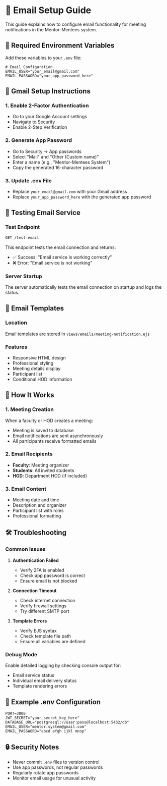 # 📧 Email Setup Guide

This guide explains how to configure email functionality for meeting notifications in the Mentor-Mentees system.

## 🔧 Required Environment Variables

Add these variables to your `.env` file:

```env
# Email Configuration
EMAIL_USER="your_email@gmail.com"
EMAIL_PASSWORD="your_app_password_here"
```

## 📧 Gmail Setup Instructions

### 1. Enable 2-Factor Authentication
- Go to your Google Account settings
- Navigate to Security
- Enable 2-Step Verification

### 2. Generate App Password
- Go to Security → App passwords
- Select "Mail" and "Other (Custom name)"
- Enter a name (e.g., "Mentor-Mentees System")
- Copy the generated 16-character password

### 3. Update .env File
- Replace `your_email@gmail.com` with your Gmail address
- Replace `your_app_password_here` with the generated app password

## 🚀 Testing Email Service

### Test Endpoint
```bash
GET /test-email
```

This endpoint tests the email connection and returns:
- ✅ Success: "Email service is working correctly"
- ❌ Error: "Email service is not working"

### Server Startup
The server automatically tests the email connection on startup and logs the status.

## 📨 Email Templates

### Location
Email templates are stored in `views/emails/meeting-notification.ejs`

### Features
- Responsive HTML design
- Professional styling
- Meeting details display
- Participant list
- Conditional HOD information

## 🔄 How It Works

### 1. Meeting Creation
When a faculty or HOD creates a meeting:
- Meeting is saved to database
- Email notifications are sent asynchronously
- All participants receive formatted emails

### 2. Email Recipients
- **Faculty**: Meeting organizer
- **Students**: All invited students
- **HOD**: Department HOD (if included)

### 3. Email Content
- Meeting date and time
- Description and organizer
- Participant list with roles
- Professional formatting

## 🛠️ Troubleshooting

### Common Issues

1. **Authentication Failed**
   - Verify 2FA is enabled
   - Check app password is correct
   - Ensure email is not blocked

2. **Connection Timeout**
   - Check internet connection
   - Verify firewall settings
   - Try different SMTP port

3. **Template Errors**
   - Verify EJS syntax
   - Check template file path
   - Ensure all variables are defined

### Debug Mode
Enable detailed logging by checking console output for:
- Email service status
- Individual email delivery status
- Template rendering errors

## 📝 Example .env Configuration

```env
PORT=3000
JWT_SECRET="your_secret_key_here"
DATABASE_URL="postgresql://user:pass@localhost:5432/db"
EMAIL_USER="mentor.system@gmail.com"
EMAIL_PASSWORD="abcd efgh ijkl mnop"
```

## 🔒 Security Notes

- Never commit `.env` files to version control
- Use app passwords, not regular passwords
- Regularly rotate app passwords
- Monitor email usage for unusual activity
